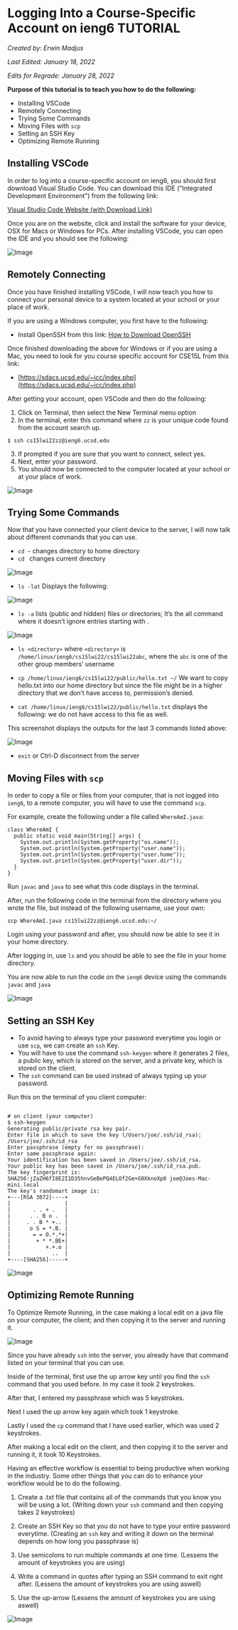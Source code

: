 # **Logging Into a Course-Specific Account on ieng6 TUTORIAL**
*Created by: Erwin Madjus*

*Last Edited: January 18, 2022*

*Edits for Regrade: January 28, 2022*


**Purpose of this tutorial is to teach you how to do the following:**

* Installing VSCode
* Remotely Connecting
* Trying Some Commands
* Moving Files with ```scp```
* Setting an SSH Key
* Optimizing Remote Running


## **Installing VSCode**

In order to log into a course-specific account on ieng6, you should first download Visual Studio Code. You can download this IDE ("Integrated Development Environment") from the following link:

[Visual Studio Code Website (with Download Link)](https://code.visualstudio.com/)

Once you are on the website, click and install the software for your device, OSX for Macs or Windows for PCs. After installing VSCode, you can open the IDE and you should see the following:

![Image](StartingUpVSCode.png) 


## **Remotely Connecting**

Once you have finished installing VSCode, I will now teach you how to connect your personal device to a system located at your school or your place of work. 

If you are using a Windows computer, you first have to the following:

* Install OpenSSH from this link:  [How to Download OpenSSH](https://docs.microsoft.com/en-us/windows-server/administration/openssh/openssh_install_firstuse)

Once finished downloading the above for Windows or if you are using a Mac, you need to look for you course specific account for CSE15L from this link: 

* [https://sdacs.ucsd.edu/~icc/index.php](https://sdacs.ucsd.edu/~icc/index.php)

After getting your account, open VSCode and then do the following:

1. Click on Terminal, then select the New Terminal menu option
2. In the terminal, enter this command where ```zz``` is your unique code found from the account search up. 

```
$ ssh cs15lwi22zz@ieng6.ucsd.edu
``` 

3. If prompted if you are sure that you want to connect, select yes. 
4. Next, enter your password. 
5. You should now be connected to the computer located at your school or at your place of work. 





![Image](RemotelyConnecting.png)


## **Trying Some Commands**

Now that you have connected your client device to the server, I will now talk about different commands that you can use. 

* ```cd ~``` 
changes directory to home directory
* ```cd ```
changes current directory

![Image](RunningCDCommands.png) 

* ```ls -lat```
Displays the following: 

![Image](RunningLS-LAT.png)


* ```ls -a```
lists (public and hidden) files or directories; It’s the all command where it doesn’t ignore entries starting with . 

![Image](RunningLS-A.png) 

* ```ls <directory>``` where ```<directory>``` is ```/home/linux/ieng6/cs15lwi22/cs15lwi22abc```, where 
the ```abc``` is one of the other group members’ username

* ```cp /home/linux/ieng6/cs15lwi22/public/hello.txt ~/```
We want to copy hello.txt into our home directory but since the file might be in a higher directory that we don’t have access to, permission’s denied.
* ```cat /home/linux/ieng6/cs15lwi22/public/hello.txt```
displays the following: we do not have access to this fie as well. 

This screenshot displays the outputs for the last 3 commands listed above:

![Image](RunningLastCommands.png) 


* ```exit``` or Ctrl-D 
disconnect from the server

## **Moving Files with ```scp```**

In order to copy a file or files from your computer, that is not logged into ```ieng6```, to a remote computer, you will have to use the command ```scp```. 


For example, create the following under a file called ```WhereAmI.java```:

```
class WhereAmI {
  public static void main(String[] args) {
    System.out.println(System.getProperty("os.name"));
    System.out.println(System.getProperty("user.name"));
    System.out.println(System.getProperty("user.home"));
    System.out.println(System.getProperty("user.dir"));
  }
}
```

Run ```javac``` and ```java``` to see what this code displays in the terminal. 

After, run the following code in the terminal from the directory where you wrote the file, but instead of the following username, use your own:

```
scp WhereAmI.java cs15lwi22zz@ieng6.ucsd.edu:~/
```

Login using your password and after, you should now be able to see it in your home directory.  

After logging in, use ```ls``` and you should be able to see the file in your home directory. 

You are now able to run the code on the ```ieng6``` device using the commands ```javac``` and ```java``` 

![Image](MovingFilesWithSCP.png) 


## **Setting an SSH Key**

* To avoid having to always type your password everytime you login or use ```scp```, we can create an ```ssh``` Key. 
* You will have to use the command ```ssh-keygen``` where it generates 2 files, a public key, which is stored on the server, and a private key, which is stored on the client. 
* The ```ssh``` command can be used instead of always typing up your password.  

Run this on the terminal of you client computer: 


```

# on client (your computer)
$ ssh-keygen
Generating public/private rsa key pair.
Enter file in which to save the key (/Users/joe/.ssh/id_rsa): /Users/joe/.ssh/id_rsa
Enter passphrase (empty for no passphrase): 
Enter same passphrase again: 
Your identification has been saved in /Users/joe/.ssh/id_rsa.
Your public key has been saved in /Users/joe/.ssh/id_rsa.pub.
The key fingerprint is:
SHA256:jZaZH6fI8E2I1D35hnvGeBePQ4ELOf2Ge+G0XknoXp0 joe@Joes-Mac-mini.local
The key's randomart image is:
+---[RSA 3072]----+
|                 |
|       . . + .   |
|      . . B o .  |
|     . . B * +.. |
|      o S = *.B. |
|       = = O.*.*+|
|        + * *.BE+|
|           +.+.o |
|             ..  |
+----[SHA256]-----+

```

![Image](SSH-Keygen.png) 


## **Optimizing Remote Running**

To Optimize Remote Running, in the case making a local edit on a java file on your computer, the client; and then copying it to the server and running it. 

![Image](OptimizationTerminal.png) 

Since you have already ```ssh``` into the server, you already have that command listed on your terminal that you can use. 

Inside of the terminal, first use the up arrow key until you find the ```ssh``` command that you used before. In my case it took 2 keystrokes. 

After that, I entered my passphrase which was 5 keystrokes. 

Next I used the up arrow key again which took 1 keystroke. 

Lastly I used the ```cp``` command that I have used earlier, which was used 2 keystrokes.


After making a local edit on the client, and then copying it to the server and running it, it took 10 Keystrokes. 


Having an effective workflow is essential to being productive when working in the industry. Some other things that you can do to enhance your workflow would be to do the following. 

1. Create a .txt file that contains all of the commands that you know you will be using a lot. (Writing down your ```ssh``` command and then copying takes 2 keystrokes)

2. Create an SSH Key so that you do not have to type your entire password everytime. (Creating an ```ssh``` key and writing it down on the terminal depends on how long you passphrase is)
3. Use semicolons to run multiple commands at one time. (Lessens the amount of keystrokes you are using)
4. Write a command in quotes after typing an SSH command to exit right after. (Lessens the amount of keystrokes you are using aswell)
5. Use the up-arrow (Lessens the amount of keystrokes you are using aswell) 

![Image](Optimization.png) 
